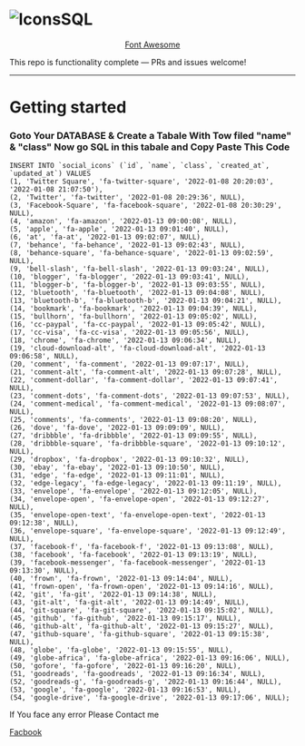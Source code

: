 # ![IconsSQL](https://fontawesome.com)
<p align="center">
<a href="https://fontawesome.com" target="_blank">Font Awesome</a>
</p>



This repo is functionality complete — PRs and issues welcome!

----------

# Getting started

### Goto Your DATABASE & Create a Tabale With Tow filed "name" & "class" Now go SQL in this tabale and Copy Paste This Code


    INSERT INTO `social_icons` (`id`, `name`, `class`, `created_at`, `updated_at`) VALUES
    (1, 'Twitter Square', 'fa-twitter-square', '2022-01-08 20:20:03', '2022-01-08 21:07:50'),
    (2, 'Twitter', 'fa-twitter', '2022-01-08 20:29:36', NULL),
    (3, 'Facebook-Square', 'fa-facebook-square', '2022-01-08 20:30:29', NULL),
    (4, 'amazon', 'fa-amazon', '2022-01-13 09:00:08', NULL),
    (5, 'apple', 'fa-apple', '2022-01-13 09:01:40', NULL),
    (6, 'at', 'fa-at', '2022-01-13 09:02:07', NULL),
    (7, 'behance', 'fa-behance', '2022-01-13 09:02:43', NULL),
    (8, 'behance-square', 'fa-behance-square', '2022-01-13 09:02:59', NULL),
    (9, 'bell-slash', 'fa-bell-slash', '2022-01-13 09:03:24', NULL),
    (10, 'blogger', 'fa-blogger', '2022-01-13 09:03:41', NULL),
    (11, 'blogger-b', 'fa-blogger-b', '2022-01-13 09:03:55', NULL),
    (12, 'bluetooth', 'fa-bluetooth', '2022-01-13 09:04:08', NULL),
    (13, 'bluetooth-b', 'fa-bluetooth-b', '2022-01-13 09:04:21', NULL),
    (14, 'bookmark', 'fa-bookmark', '2022-01-13 09:04:39', NULL),
    (15, 'bullhorn', 'fa-bullhorn', '2022-01-13 09:05:02', NULL),
    (16, 'cc-paypal', 'fa-cc-paypal', '2022-01-13 09:05:42', NULL),
    (17, 'cc-visa', 'fa-cc-visa', '2022-01-13 09:05:56', NULL),
    (18, 'chrome', 'fa-chrome', '2022-01-13 09:06:34', NULL),
    (19, 'cloud-download-alt', 'fa-cloud-download-alt', '2022-01-13 09:06:58', NULL),
    (20, 'comment', 'fa-comment', '2022-01-13 09:07:17', NULL),
    (21, 'comment-alt', 'fa-comment-alt', '2022-01-13 09:07:28', NULL),
    (22, 'comment-dollar', 'fa-comment-dollar', '2022-01-13 09:07:41', NULL),
    (23, 'comment-dots', 'fa-comment-dots', '2022-01-13 09:07:53', NULL),
    (24, 'comment-medical', 'fa-comment-medical', '2022-01-13 09:08:07', NULL),
    (25, 'comments', 'fa-comments', '2022-01-13 09:08:20', NULL),
    (26, 'dove', 'fa-dove', '2022-01-13 09:09:09', NULL),
    (27, 'dribbble', 'fa-dribbble', '2022-01-13 09:09:55', NULL),
    (28, 'dribbble-square', 'fa-dribbble-square', '2022-01-13 09:10:12', NULL),
    (29, 'dropbox', 'fa-dropbox', '2022-01-13 09:10:32', NULL),
    (30, 'ebay', 'fa-ebay', '2022-01-13 09:10:50', NULL),
    (31, 'edge', 'fa-edge', '2022-01-13 09:11:01', NULL),
    (32, 'edge-legacy', 'fa-edge-legacy', '2022-01-13 09:11:19', NULL),
    (33, 'envelope', 'fa-envelope', '2022-01-13 09:12:05', NULL),
    (34, 'envelope-open', 'fa-envelope-open', '2022-01-13 09:12:27', NULL),
    (35, 'envelope-open-text', 'fa-envelope-open-text', '2022-01-13 09:12:38', NULL),
    (36, 'envelope-square', 'fa-envelope-square', '2022-01-13 09:12:49', NULL),
    (37, 'facebook-f', 'fa-facebook-f', '2022-01-13 09:13:08', NULL),
    (38, 'facebook', 'fa-facebook', '2022-01-13 09:13:19', NULL),
    (39, 'facebook-messenger', 'fa-facebook-messenger', '2022-01-13 09:13:30', NULL),
    (40, 'frown', 'fa-frown', '2022-01-13 09:14:04', NULL),
    (41, 'frown-open', 'fa-frown-open', '2022-01-13 09:14:16', NULL),
    (42, 'git', 'fa-git', '2022-01-13 09:14:38', NULL),
    (43, 'git-alt', 'fa-git-alt', '2022-01-13 09:14:49', NULL),
    (44, 'git-square', 'fa-git-square', '2022-01-13 09:15:02', NULL),
    (45, 'github', 'fa-github', '2022-01-13 09:15:17', NULL),
    (46, 'github-alt', 'fa-github-alt', '2022-01-13 09:15:27', NULL),
    (47, 'github-square', 'fa-github-square', '2022-01-13 09:15:38', NULL),
    (48, 'globe', 'fa-globe', '2022-01-13 09:15:55', NULL),
    (49, 'globe-africa', 'fa-globe-africa', '2022-01-13 09:16:06', NULL),
    (50, 'gofore', 'fa-gofore', '2022-01-13 09:16:20', NULL),
    (51, 'goodreads', 'fa-goodreads', '2022-01-13 09:16:34', NULL),
    (52, 'goodreads-g', 'fa-goodreads-g', '2022-01-13 09:16:44', NULL),
    (53, 'google', 'fa-google', '2022-01-13 09:16:53', NULL),
    (54, 'google-drive', 'fa-google-drive', '2022-01-13 09:17:06', NULL);


If You face any error Please Contact me

[Facbook](https://www.facebook.com/amdadulhaquemelonmia)
